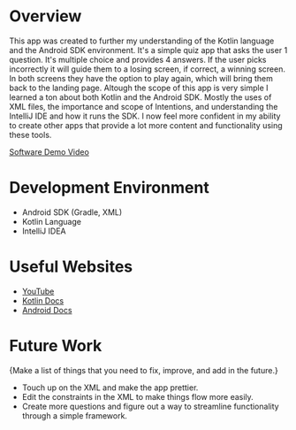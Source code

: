 # Overview

This app was created to further my understanding of the Kotlin language and the Android SDK environment. It's a simple quiz app that asks the user 1 question. It's multiple choice and provides 4 answers. If the user picks incorrectly it will guide them to a losing screen, if correct, a winning screen. In both screens they have the option to play again, which will bring them back to the landing page. Altough the scope of this app is very simple I learned a ton about both Kotlin and the Android SDK.
Mostly the uses of XML files, the importance and scope of Intentions, and understanding the IntelliJ IDE and how it runs the SDK. I now feel more confident in my ability  to create other apps that provide a lot more content and functionality using these tools.

[Software Demo Video](https://youtu.be/5w_ysbpjLPQ)

# Development Environment

- Android SDK (Gradle, XML)
- Kotlin Language
- IntelliJ IDEA

# Useful Websites

* [YouTube](YouTube.com)
* [Kotlin Docs](https://kotlinlang.org/docs/home.html)
* [Android Docs](https://developer.android.com/docs)


# Future Work

{Make a list of things that you need to fix, improve, and add in the future.}
* Touch up on the XML and make the app prettier.
* Edit the constraints in the XML to make things flow more easily.
* Create more questions and figure out a way to streamline functionality through a simple framework.
